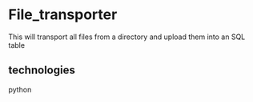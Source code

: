 # File_transporter
This will transport all files from a directory and upload them into an SQL table

## technologies 
python
